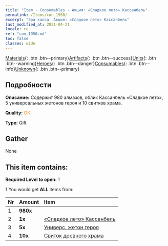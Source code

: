 ```yaml
---
title: "Item - Consumables - Акция: «Сладкое лето» Кассанбель"
permalink: /Items/con_1950/
excerpt: "Эра хаоса  Акция: «Сладкое лето» Кассанбель"
last_modified_at: 2021-04-21
locale: ru
ref: "con_1950.md"
toc: false
classes: wide
---
```

 [Materials](/ru/Items/){: .btn .btn--primary}[Artifacts](/ru/Items/Artifacts/){: .btn .btn--success}[Units](/ru/Items/Units/){: .btn .btn--warning}[Heroes](/ru/Items/Heroes/){: .btn .btn--danger}[Consumables](/ru/Items/Consumables/){: .btn .btn--info}[Unknown](/ru/Items/Unknown/){: .btn .btn--primary}

## Подробности
 **Описание:** Содержит 980 алмазов, облик Кассанбель «Сладкое лето», 5 универсальных жетонов героя и 10 свитков храма.

 **Quality:** <span style="color: #FF8C00">OK</span>

 **Type:** Gift

## Gather

  None

## This item contains:

 **Required Level to open:** 1

 1 You would get **ALL** items  from:

  | Nr | Amount |     Item    |
  |:---|:-------|:------------|
  | 1 |  **980x** | <i class="fas fa-gem"/> |  | 
  | 2 |  **1x** | [«Сладкое лето» Кассанбель](/ru/Items/con_1080/) |  | 
  | 3 |  **5x** | [Универс. жетон героя](/ru/Items/her_358/) |  | 
  | 4 |  **10x** | [Свиток древнего храма](/ru/Items/con_697/) |  | 
